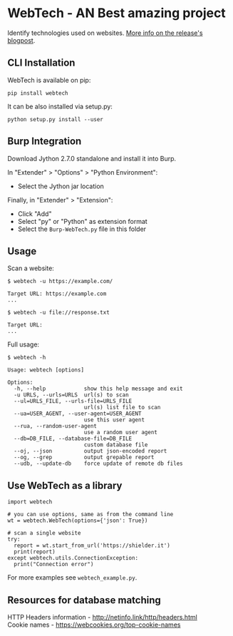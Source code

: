 # WebTech - AN Best amazing project
Identify technologies used on websites. [More info on the release's blogpost](https://www.shielder.it/blog/webtech-identify-technologies-used-on-websites/).

## CLI Installation

WebTech is available on pip:

```
pip install webtech
```

It can be also installed via setup.py:

```
python setup.py install --user
```

## Burp Integration

Download Jython 2.7.0 standalone and install it into Burp.

In "Extender" > "Options" > "Python Environment":
- Select the Jython jar location

Finally, in "Extender" > "Extension":
- Click "Add"
- Select "py" or "Python" as extension format
- Select the `Burp-WebTech.py` file in this folder


## Usage

Scan a website:

```
$ webtech -u https://example.com/

Target URL: https://example.com
...

$ webtech -u file://response.txt

Target URL:
...
```

Full usage:

```
$ webtech -h

Usage: webtech [options]

Options:
  -h, --help            show this help message and exit
  -u URLS, --urls=URLS  url(s) to scan
  --ul=URLS_FILE, --urls-file=URLS_FILE
                        url(s) list file to scan
  --ua=USER_AGENT, --user-agent=USER_AGENT
                        use this user agent
  --rua, --random-user-agent
                        use a random user agent
  --db=DB_FILE, --database-file=DB_FILE
                        custom database file
  --oj, --json          output json-encoded report
  --og, --grep          output grepable report
  --udb, --update-db    force update of remote db files

```

## Use WebTech as a library

```
import webtech

# you can use options, same as from the command line
wt = webtech.WebTech(options={'json': True})

# scan a single website
try:
  report = wt.start_from_url('https://shielder.it')
  print(report)
except webtech.utils.ConnectionException:
  print("Connection error")
```

For more examples see `webtech_example.py`.


## Resources for database matching

HTTP Headers information - http://netinfo.link/http/headers.html  
Cookie names - https://webcookies.org/top-cookie-names  
